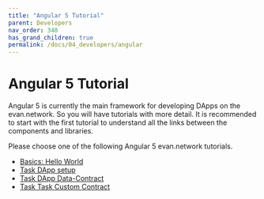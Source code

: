 ```yaml
---
title: "Angular 5 Tutorial"
parent: Developers
nav_order: 340
has_grand_children: true
permalink: /docs/04_developers/angular
---
```


# Angular 5 Tutorial

Angular 5 is currently the main framework for developing DApps on the evan.network. So you will have
tutorials with more detail. It is recommended to start with the first tutorial to understand all the
links between the components and libraries.

Please choose one of the following Angular 5 evan.network tutorials.

- [Basics: Hello World](/docs/04_developers/angular-hello-world.html)
- [Task DApp setup](/docs/04_developers/angular-task.html)
- [Task DApp Data-Contract](/docs/04_developers/angular-task-data-contract.html)
- [Task Task Custom Contract](/docs/04_developers/angular-task-custom-contract.html)
